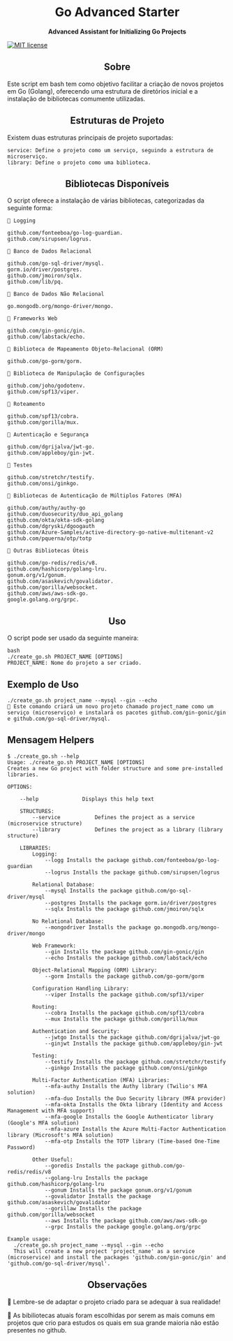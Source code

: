 <h1 align="center"> Go Advanced Starter </h1>

<p align="center"> <strong>Advanced Assistant for Initializing Go Projects</strong> </p>

[![MIT license](https://img.shields.io/badge/license-MIT-brightgreen.svg)](https://opensource.org/licenses/MIT)


<h2 align="center"> <strong>Sobre</strong> </h2>
Este script em bash tem como objetivo facilitar a criação de novos projetos em Go (Golang), oferecendo uma estrutura de diretórios inicial e a instalação de bibliotecas comumente utilizadas.

<h2 align="center"> <strong>Estruturas de Projeto</strong> </h2>

Existem duas estruturas principais de projeto suportadas:
```
service: Define o projeto como um serviço, seguindo a estrutura de microserviço.
library: Define o projeto como uma biblioteca.
```

<h2 align="center"> <strong>Bibliotecas Disponíveis</strong> </h2>

O script oferece a instalação de várias bibliotecas, categorizadas da seguinte forma:

```
🔹 Logging

github.com/fonteeboa/go-log-guardian.
github.com/sirupsen/logrus.

🔹 Banco de Dados Relacional

github.com/go-sql-driver/mysql.
gorm.io/driver/postgres.
github.com/jmoiron/sqlx.
github.com/lib/pq.

🔹 Banco de Dados Não Relacional

go.mongodb.org/mongo-driver/mongo.

🔹 Frameworks Web

github.com/gin-gonic/gin.
github.com/labstack/echo.

🔹 Biblioteca de Mapeamento Objeto-Relacional (ORM)

github.com/go-gorm/gorm.

🔹 Biblioteca de Manipulação de Configurações

github.com/joho/godotenv.
github.com/spf13/viper.

🔹 Roteamento

github.com/spf13/cobra.
github.com/gorilla/mux.

🔹 Autenticação e Segurança

github.com/dgrijalva/jwt-go.
github.com/appleboy/gin-jwt.

🔹 Testes

github.com/stretchr/testify.
github.com/onsi/ginkgo.

🔹 Bibliotecas de Autenticação de Múltiplos Fatores (MFA)

github.com/authy/authy-go
github.com/duosecurity/duo_api_golang
github.com/okta/okta-sdk-golang
github.com/dgryski/dgoogauth
github.com/Azure-Samples/active-directory-go-native-multitenant-v2
github.com/pquerna/otp/totp

🔹 Outras Bibliotecas Úteis

github.com/go-redis/redis/v8.
github.com/hashicorp/golang-lru.
gonum.org/v1/gonum.
github.com/asaskevich/govalidator.
github.com/gorilla/websocket.
github.com/aws/aws-sdk-go.
google.golang.org/grpc.
```

<h2 align="center"> <strong>Uso</strong> </h2>

O script pode ser usado da seguinte maneira:

```
bash
./create_go.sh PROJECT_NAME [OPTIONS]
PROJECT_NAME: Nome do projeto a ser criado.
```

## Exemplo de Uso
```
./create_go.sh project_name --mysql --gin --echo
🔹 Este comando criará um novo projeto chamado project_name como um serviço (microserviço) e instalará os pacotes github.com/gin-gonic/gin e github.com/go-sql-driver/mysql.
```

## Mensagem Helpers

```
$ ./create_go.sh --help
Usage: ./create_go.sh PROJECT_NAME [OPTIONS]
Creates a new Go project with folder structure and some pre-installed libraries.

OPTIONS:

    --help              Displays this help text

    STRUCTURES:
        --service           Defines the project as a service (microservice structure)
        --library           Defines the project as a library (library structure)

    LIBRARIES:
        Logging:
            --logg Installs the package github.com/fonteeboa/go-log-guardian
            --logrus Installs the package github.com/sirupsen/logrus

        Relational Database:
            --mysql Installs the package github.com/go-sql-driver/mysql
            --postgres Installs the package gorm.io/driver/postgres
            --sqlx Installs the package github.com/jmoiron/sqlx

        No Relational Database:
            --mongodriver Installs the package go.mongodb.org/mongo-driver/mongo

        Web Framework:
            --gin Installs the package github.com/gin-gonic/gin
            --echo Installs the package github.com/labstack/echo

        Object-Relational Mapping (ORM) Library:
            --gorm Installs the package github.com/go-gorm/gorm

        Configuration Handling Library:
            --viper Installs the package github.com/spf13/viper

        Routing:
            --cobra Installs the package github.com/spf13/cobra
            --mux Installs the package github.com/gorilla/mux

        Authentication and Security:
            --jwtgo Installs the package github.com/dgrijalva/jwt-go
            --ginjwt Installs the package github.com/appleboy/gin-jwt

        Testing:
            --testify Installs the package github.com/stretchr/testify
            --ginkgo Installs the package github.com/onsi/ginkgo

        Multi-Factor Authentication (MFA) Libraries:
            --mfa-authy Installs the Authy library (Twilio's MFA solution)
            --mfa-duo Installs the Duo Security library (MFA provider)
            --mfa-okta Installs the Okta library (Identity and Access Management with MFA support)
            --mfa-google Installs the Google Authenticator library (Google's MFA solution)
            --mfa-azure Installs the Azure Multi-Factor Authentication library (Microsoft's MFA solution)
            --mfa-otp Installs the TOTP library (Time-based One-Time Password)

        Other Useful:
            --goredis Installs the package github.com/go-redis/redis/v8
            --golang-lru Installs the package github.com/hashicorp/golang-lru
            --gonum Installs the package gonum.org/v1/gonum
            --govalidator Installs the package github.com/asaskevich/govalidator
            --gorillaw Installs the package github.com/gorilla/websocket
            --aws Installs the package github.com/aws/aws-sdk-go
            --grpc Installs the package google.golang.org/grpc

Example usage:
  ./create_go.sh project_name --mysql --gin --echo
  This will create a new project 'project_name' as a service (microservice) and install the packages 'github.com/gin-gonic/gin' and 'github.com/go-sql-driver/mysql'.
```

<h2 align="center"> <strong>Observações</strong> </h2>

🔹 Lembre-se de adaptar o projeto criado para se adequar à sua realidade!

🔹 As bibiliotecas atuais foram escolhidas por serem as mais comuns em projetos que crio para estudos os quais em sua grande maioria não estão presentes no github.